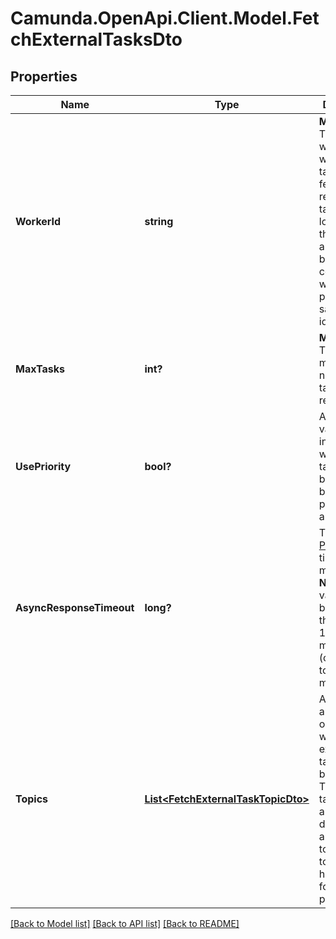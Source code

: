 # Camunda.OpenApi.Client.Model.FetchExternalTasksDto
## Properties

Name | Type | Description | Notes
------------ | ------------- | ------------- | -------------
**WorkerId** | **string** | **Mandatory.** The id of the worker on which behalf tasks are fetched. The returned tasks are locked for that worker and can only be completed when providing the same worker id. | 
**MaxTasks** | **int?** | **Mandatory.** The maximum number of tasks to return. | 
**UsePriority** | **bool?** | A &#x60;boolean&#x60; value, which indicates whether the task should be fetched based on its priority or arbitrarily. | [optional] 
**AsyncResponseTimeout** | **long?** | The [Long Polling](https://docs.camunda.org/manual/7.14/user-guide/process-engine/external-tasks/#long-polling-to-fetch-and-lock-external-tasks) timeout in milliseconds.  **Note:** The value cannot be set larger than 1.800.000 milliseconds (corresponds to 30 minutes). | [optional] 
**Topics** | [**List&lt;FetchExternalTaskTopicDto&gt;**](FetchExternalTaskTopicDto.md) | A JSON array of topic objects for which external tasks should be fetched. The returned tasks may be arbitrarily distributed among these topics. Each topic object has the following properties: | [optional] 

[[Back to Model list]](../README.md#documentation-for-models) [[Back to API list]](../README.md#documentation-for-api-endpoints) [[Back to README]](../README.md)

